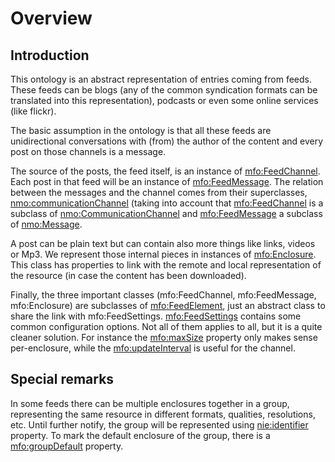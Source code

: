 # Overview

## Introduction

This ontology is an abstract representation of entries coming from feeds. These feeds can be blogs (any of the common syndication formats can be translated into this representation), podcasts or even some online services (like flickr).

The basic assumption in the ontology is that all these feeds are unidirectional conversations with (from) the author of the content and every post on those channels is a message.

The source of the posts, the feed itself, is an instance of [mfo:FeedChannel](mfo-ontology.html#mfo:FeedChannel). Each post in that feed will be an instance of [mfo:FeedMessage](mfo-ontology.html#mfo:FeedMessage). The relation between the messages and the channel comes from their superclasses, [nmo:communicationChannel](nmo-ontology.html#nmo:communicationChannel) (taking into account that [mfo:FeedChannel](mfo-ontology.html#mfo:FeedChannel) is a subclass of [nmo:CommunicationChannel](nmo-ontology.html#nmo:CommunicationChannel) and [mfo:FeedMessage](mfo-ontology.html#mfo:FeedMessage) a subclass of [nmo:Message](nmo-ontology.html#nmo:Message).

A post can be plain text but can contain also more things like links, videos or Mp3. We represent those internal pieces in instances of [mfo:Enclosure](mfo-ontology.html#mfo:Enclosure). This class has properties to link with the remote and local representation of the resource (in case the content has been downloaded).

Finally, the three important classes (mfo:FeedChannel, mfo:FeedMessage, mfo:Enclosure) are subclasses of [mfo:FeedElement](mfo-ontology.html#mfo:FeedElement), just an abstract class to share the link with mfo:FeedSettings. [mfo:FeedSettings](mfo-ontology.html#mfo:FeedSettings) contains some common configuration options. Not all of them applies to all, but it is a quite cleaner solution. For instance the [mfo:maxSize](mfo-ontology.html#mfo:maxSize) property only makes sense per-enclosure, while the [mfo:updateInterval](mfo-ontology.html#mfo:updateInterval) is useful for the channel.

## Special remarks

In some feeds there can be multiple enclosures together in a group, representing the same resource in different formats, qualities, resolutions, etc. Until further notify, the group will be represented using [nie:identifier](nie-ontology.html#nie:identifier) property. To mark the default enclosure of the group, there is a [mfo:groupDefault](mfo-ontology.html#mfo:groupDefault) property.
